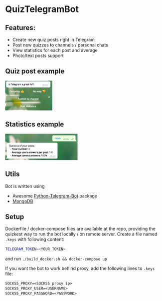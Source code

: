# QuizTelegramBot

## Features:
 - Create new quiz posts right in Telegram
 - Post new quizzes to channels / personal chats
 - View statistics for each post and average
 - Photo/text posts support

## Quiz post example
<img src="docs/img/quiz_example.png" width="30%">

## Statistics example
<img src="docs/img/stats_example.png" width="46%">

## Utils
Bot is written using
 - Awesome [Python-Telegram-Bot](https://github.com/python-telegram-bot/python-telegram-bot) package
 - [MongoDB](https://www.mongodb.com/)

## Setup
Dockerfile / docker-compose files are available at the repo, providing
the quizkest way to run the bot locally / on remote server.
Create a file named `.keys` with following content:
```bash
TELEGRAM_TOKEN=<YOUR TOKEN>
```
and run `./build_docker.sh && docker-compose up`

If you want the bot to work behind proxy, add the following lines to `.keys` file:
```
SOCKS5_PROXY=<SOCKS5 proxy ip>
SOCKS5_PROXY_USER=<USERNAME>
SOCKS5_PROXY_PASSWORD=<PASSWORD>
```                               
